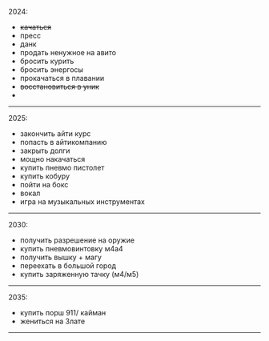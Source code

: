 2024:
 - ~~качаться~~
 - пресс
 - данк
 - продать ненужное на авито
 - бросить курить
 - бросить энергосы
 - прокачаться в плавании
 - ~~восстановиться в уник~~ 
 - 
 ---
2025:
- закончить айти курс
- попасть в айтикомпанию
- закрыть долги
- мощно накачаться
- купить пневмо пистолет
- купить кобуру
- пойти на бокс
- вокал
- игра на музыкальных инструментах
---
2030:
- получить разрешение на оружие
- купить пневмовинтовку м4а4
- получить вышку + магу
- переехать в большой город
- купить заряженную тачку (м4/м5)
---
2035:
- купить порш 911/ кайман
- жениться на Злате
---
